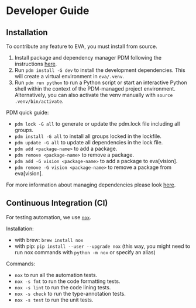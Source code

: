 # Developer Guide

## Installation

To contribute any feature to EVA, you must install from source.

1. Install package and dependency manager PDM following the instructions [here](https://pdm-project.org/latest/#other-installation-methods).
2. Run `pdm install -G dev` to install the development dependencies. This will create a virtual environment in `eva/.venv`.
3. Run `pdm run python` to run a Python script or start an interactive Python shell within the context of the PDM-managed project environment. Alternatively, you can also activate the venv manually with `source .venv/bin/activate`.

PDM quick guide:
- `pdm lock -G all` to generate or update the pdm.lock file including all groups.
- `pdm install -G all`	to install all groups locked in the lockfile.
- `pdm update -G all` to update all dependencies in the lock file.
- `pdm add <package-name>` to add a package.
- `pdm remove <package-name>` to remove a package.
- `pdm add -G vision <package-name>` to add a package to eva[vision].
- `pdm remove -G vision <package-name>` to remove a package from eva[vision].

For more information about managing dependencies please look [here](https://pdm-project.org/latest/usage/dependency/#manage-dependencies).

## Continuous Integration (CI)

For testing automation, we use [`nox`](https://nox.thea.codes/en/stable/index.html).

Installation:
- with brew: `brew install nox`
- with pip: `pip install --user --upgrade nox` (this way, you might need to run nox commands with `python -m nox` or specify an alias)

Commands:
- `nox` to run all the automation tests. 
- `nox -s fmt` to run the code formatting tests.
- `nox -s lint` to run the code lining tests.
- `nox -s check` to run the type-annotation tests.
- `nox -s test` to run the unit tests.
